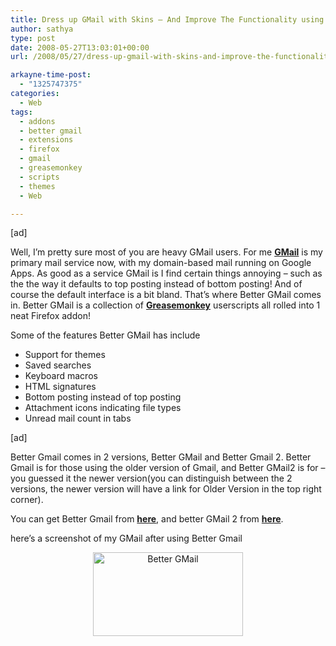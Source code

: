 ```yaml
---
title: Dress up GMail with Skins – And Improve The Functionality using Better GMail
author: sathya
type: post
date: 2008-05-27T13:03:01+00:00
url: /2008/05/27/dress-up-gmail-with-skins-and-improve-the-functionality/

arkayne-time-post:
  - "1325747375"
categories:
  - Web
tags:
  - addons
  - better gmail
  - extensions
  - firefox
  - gmail
  - greasemonkey
  - scripts
  - themes
  - Web

---
```

[ad]

Well, I&#8217;m pretty sure most of you are heavy GMail users. For me **[GMail][1]** is my primary mail service now, with my domain-based mail running on Google Apps. As good as a service GMail is I find certain things annoying &#8211; such as the the way it defaults to top posting instead of bottom posting! And of course the default interface is a bit bland. That&#8217;s where Better GMail comes in. Better GMail is a collection of **[Greasemonkey][2]** userscripts all rolled into 1 neat Firefox addon!

Some of the features Better GMail has include

  * Support for themes
  * Saved searches
  * Keyboard macros
  * HTML signatures
  * Bottom posting instead of top posting
  * Attachment icons indicating file types
  * Unread mail count in tabs

<!--more-->

[ad]

Better Gmail comes in 2 versions, Better GMail and Better Gmail 2. Better Gmail is for those using the older version of Gmail, and Better GMail2 is for &#8211; you guessed it the newer version(you can distinguish between the 2 versions, the newer version will have a link for Older Version in the top right corner).

You can get Better Gmail from **<a href="https://addons.mozilla.org/en-US/firefox/addon/4866" target="_blank">here</a>**, and better GMail 2 from **<a href="https://addons.mozilla.org/en-US/firefox/addon/6076" target="_blank">here</a>**.

here&#8217;s a screenshot of my GMail after using Better Gmail

<p style="text-align: center;">
  <a href="http://flickr.com/photos/sathyabhat/2526350703/" target="_blank"><img class="aligncenter" src="http://farm3.static.flickr.com/2223/2526350703_87a06fc016_m.jpg" alt="Better GMail" width="240" height="134" /></a>
</p>

 [1]: http://gmail.com/
 [2]: https://addons.mozilla.org/en-US/firefox/addon/748
